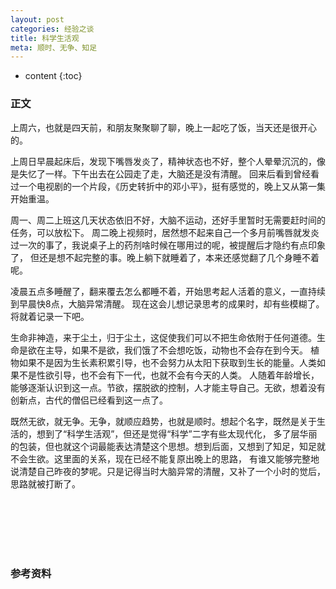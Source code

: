 ```yaml
---
layout: post
categories: 经验之谈
title: 科学生活观
meta: 顺时、无争、知足
---
```

* content
{:toc}

### 正文

上周六，也就是四天前，和朋友聚聚聊了聊，晚上一起吃了饭，当天还是很开心的。

上周日早晨起床后，发现下嘴唇发炎了，精神状态也不好，整个人晕晕沉沉的，像是失忆了一样。下午出去在公园走了走，大脑还是没有清醒。
回来后看到曾经看过一个电视剧的一个片段，《历史转折中的邓小平》，挺有感觉的，晚上又从第一集开始重温。

周一、周二上班这几天状态依旧不好，大脑不运动，还好手里暂时无需要赶时间的任务，可以放松下。
周二晚上视频时，居然想不起来自己一个多月前嘴唇就发炎过一次的事了，我说桌子上的药剂啥时候在哪用过的呢，被提醒后才隐约有点印象了，
但还是想不起完整的事。晚上躺下就睡着了，本来还感觉翻了几个身睡不着呢。

凌晨五点多睡醒了，翻来覆去怎么都睡不着，开始思考起人活着的意义，一直持续到早晨快8点，大脑异常清醒。
现在这会儿想记录思考的成果时，却有些模糊了。将就着记录一下吧。

生命非神造，来于尘土，归于尘土，这促使我们可以不把生命依附于任何道德。生命是欲在主导，如果不是欲，我们饿了不会想吃饭，动物也不会存在到今天。
植物如果不是因为生长素积累引导，也不会努力从太阳下获取到生长的能量。人类如果不是性欲引导，也不会有下一代，也就不会有今天的人类。
人随着年龄增长，能够逐渐认识到这一点。节欲，摆脱欲的控制，人才能主导自己。无欲，想着没有创新点，古代的僧侣已经看到这一点了。

既然无欲，就无争。无争，就顺应趋势，也就是顺时。想起个名字，既然是关于生活的，想到了“科学生活观”，但还是觉得“科学”二字有些太现代化，
多了层华丽的包装，但也就这个词最能表达清楚这个思想。想到后面，又想到了知足，知足就不会生欲。这里面的关系，现在已经不能复原出晚上的思路，
有谁又能够完整地说清楚自己昨夜的梦呢。只是记得当时大脑异常的清醒，又补了一个小时的觉后，思路就被打断了。

<br/><br/><br/><br/><br/>
### 参考资料



